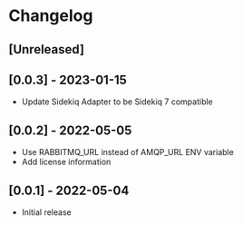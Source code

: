 # Changelog

## [Unreleased]

## [0.0.3] - 2023-01-15
* Update Sidekiq Adapter to be Sidekiq 7 compatible

## [0.0.2] - 2022-05-05
* Use RABBITMQ_URL instead of AMQP_URL ENV variable
* Add license information

## [0.0.1] - 2022-05-04
* Initial release

